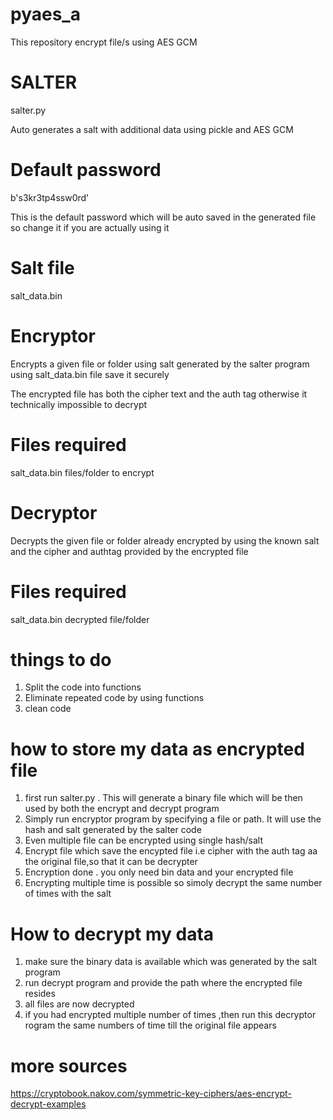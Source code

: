 # pyaes_a

This repository encrypt file/s 
using AES GCM 

# SALTER 
salter.py

Auto generates a salt with additional data using pickle and AES GCM

# Default password 

b's3kr3tp4ssw0rd'

This is the default password which will be auto saved in the generated file 
so change it if you are actually using it 

# Salt file

salt_data.bin

# Encryptor 

Encrypts a given file or folder 
using salt generated by the salter program
using salt_data.bin file
save it securely


The encrypted file has both the cipher text and the auth tag 
otherwise it technically impossible to decrypt 

# Files required 

salt_data.bin
files/folder to encrypt

# Decryptor 

Decrypts the given file or folder already encrypted 
by using the known salt and  the cipher and authtag provided by the 
encrypted file 

# Files required 

salt_data.bin
decrypted file/folder


# things to do 

1. Split the code into functions 
2. Eliminate repeated code by using functions 
3. clean code 


# how to store my data as encrypted file

1. first run salter.py . This will generate a binary file which will be then used by both the encrypt and decrypt program
2. Simply run encryptor program by specifying a file or path. It will use the hash and salt generated by the salter code 
3. Even multiple file can be encrypted using single hash/salt 
4. Encrypt file which save the encypted file i.e cipher with the auth tag aa the original file,so that it can be decrypter 
5. Encryption done . you only need bin data and your encrypted file 
6. Encrypting multiple time is possible so simoly decrypt the same number of times with the salt 

# How to decrypt my data 
1. make sure the binary data is available which was generated by the salt program 
2. run decrypt program and provide the path where the encrypted file resides 
3. all files are now decrypted
4. if you had encrypted multiple number of times ,then run this decryptor rogram the same numbers of time till the original file appears

# more sources 
https://cryptobook.nakov.com/symmetric-key-ciphers/aes-encrypt-decrypt-examples

